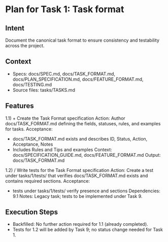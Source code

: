 # Plan for Task 1: Task format

## Intent
Document the canonical task format to ensure consistency and testability across the project.

## Context
- Specs: docs/SPEC.md, docs/TASK_FORMAT.md, docs/PLAN_SPECIFICATION.md, docs/FEATURE_FORMAT.md, docs/TESTING.md
- Source files: tasks/TASKS.md

## Features
1.1) + Create the Task Format specification
   Action: Author docs/TASK_FORMAT.md defining the fields, statuses, rules, and examples for tasks.
   Acceptance:
   - docs/TASK_FORMAT.md exists and describes ID, Status, Action, Acceptance, Notes
   - Includes Rules and Tips and examples
   Context: docs/SPECIFICATION_GUIDE.md, docs/FEATURE_FORMAT.md
   Output: docs/TASK_FORMAT.md

1.2) / Write tests for the Task Format specification
   Action: Create a test under tasks/1/tests/ that verifies docs/TASK_FORMAT.md exists and contains required sections.
   Acceptance:
   - tests under tasks/1/tests/ verify presence and sections
   Dependencies: 9.1
   Notes: Legacy task; tests to be implemented under Task 9.

## Execution Steps
- Backfilled: No further action required for 1.1 (already completed).
- Tests for 1.2 will be added by Task 9; no status change needed for Task 1.
